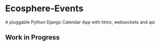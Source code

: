 # Ecosphere-Events
A pluggable Python Django Calendar App with htmx, websockets and api
## Work in Progress
